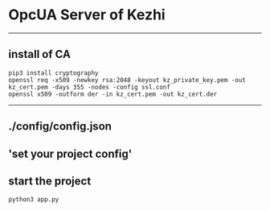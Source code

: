 # OpcUA Server of Kezhi
---
## install of CA	
```shell script
pip3 install cryptography
openssl req -x509 -newkey rsa:2048 -keyout kz_private_key.pem -out kz_cert.pem -days 355 -nodes -config ssl.conf
openssl x509 -outform der -in kz_cert.pem -out kz_cert.der
```
---
## ./config/config.json
'set your project config'
---
## start the project
```python
python3 app.py
```

